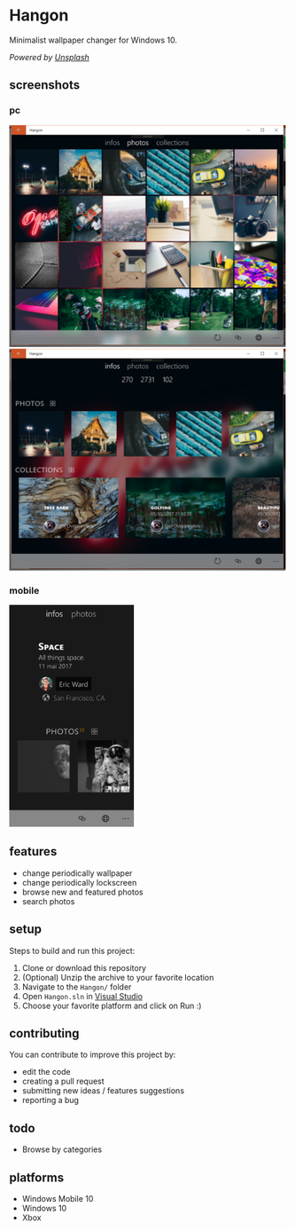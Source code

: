 # Hangon
Minimalist wallpaper changer for Windows 10.

_Powered by [Unsplash](https://unsplash.com)_

## screenshots

### pc

<img src="./user_photos.png" height="400" alt="hangon app" />

<img src="./user_photos_and_collections.png" height="400" alt="hangon app" />

### mobile

<img src="./mobile_collection.png" height="400" alt="hangon app" />

## features

* change periodically wallpaper
* change periodically lockscreen
* browse new and featured photos
* search photos

## setup
Steps to build and run this project:

1. Clone or download this repository
2. (Optional) Unzip the archive to your favorite location
3. Navigate to the ```Hangon/``` folder
4. Open ```Hangon.sln``` in [Visual Studio](https://www.visualstudio.com/thank-you-downloading-visual-studio/?sku=Community&rel=15)
5. Choose your favorite platform and click on Run :)

## contributing

You can contribute to improve this project by:

* edit the code
* creating a pull request
* submitting new ideas / features suggestions 
* reporting a bug

## todo

* Browse by categories

## platforms

* Windows Mobile 10
* Windows 10
* Xbox